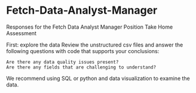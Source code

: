 # Fetch-Data-Analyst-Manager
Responses for the Fetch Data Analyst Manager Position Take Home Assessment

First: explore the data
Review the unstructured csv files and answer the following questions with code that supports your conclusions:

    Are there any data quality issues present?
    Are there any fields that are challenging to understand?

We recommend using SQL or python and data visualization to examine the data.
